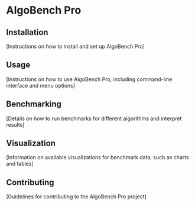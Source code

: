# AlgoBench Pro

## Installation

[Instructions on how to install and set up AlgoBench Pro]

## Usage

[Instructions on how to use AlgoBench Pro, including command-line interface and menu options]

## Benchmarking

[Details on how to run benchmarks for different algorithms and interpret results]

## Visualization

[Information on available visualizations for benchmark data, such as charts and tables]

## Contributing

[Guidelines for contributing to the AlgoBench Pro project]
